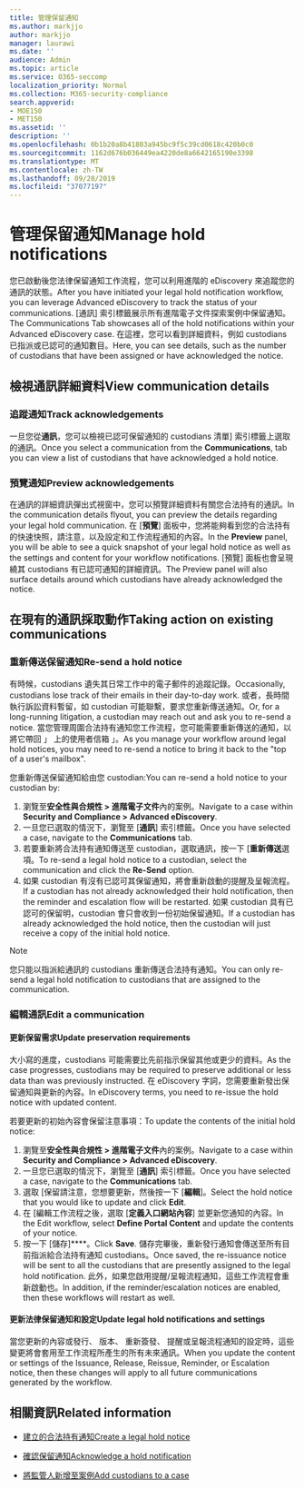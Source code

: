 ```yaml
---
title: 管理保留通知
ms.author: markjjo
author: markjjo
manager: laurawi
ms.date: ''
audience: Admin
ms.topic: article
ms.service: O365-seccomp
localization_priority: Normal
ms.collection: M365-security-compliance
search.appverid:
- MOE150
- MET150
ms.assetid: ''
description: ''
ms.openlocfilehash: 0b1b20a8b41803a945bc9f5c39cd0618c420b0c0
ms.sourcegitcommit: 1162d676b036449ea4220de8a6642165190e3398
ms.translationtype: MT
ms.contentlocale: zh-TW
ms.lasthandoff: 09/20/2019
ms.locfileid: "37077197"
---
```

# <a name="manage-hold-notifications"></a><span data-ttu-id="4687b-102">管理保留通知</span><span class="sxs-lookup"><span data-stu-id="4687b-102">Manage hold notifications</span></span>

<span data-ttu-id="4687b-103">您已啟動後您法律保留通知工作流程，您可以利用進階的 eDiscovery 來追蹤您的通訊的狀態。</span><span class="sxs-lookup"><span data-stu-id="4687b-103">After you have initiated your legal hold notification workflow, you can leverage  Advanced eDiscovery to track the status of your communications.</span></span> <span data-ttu-id="4687b-104">[通訊] 索引標籤展示所有進階電子文件探索案例中保留通知。</span><span class="sxs-lookup"><span data-stu-id="4687b-104">The Communications Tab showcases all of the hold notifications within your Advanced eDiscovery case.</span></span> <span data-ttu-id="4687b-105">在這裡，您可以看到詳細資料，例如 custodians 已指派或已認可的通知數目。</span><span class="sxs-lookup"><span data-stu-id="4687b-105">Here, you can see details, such as the number of custodians that have been assigned or have acknowledged the notice.</span></span>

## <a name="view-communication-details"></a><span data-ttu-id="4687b-106">檢視通訊詳細資料</span><span class="sxs-lookup"><span data-stu-id="4687b-106">View communication details</span></span>

### <a name="track-acknowledgements"></a><span data-ttu-id="4687b-107">追蹤通知</span><span class="sxs-lookup"><span data-stu-id="4687b-107">Track acknowledgements</span></span>

<span data-ttu-id="4687b-108">一旦您從**通訊**，您可以檢視已認可保留通知的 custodians 清單] 索引標籤上選取的通訊。</span><span class="sxs-lookup"><span data-stu-id="4687b-108">Once you select a communication from the **Communications**, tab you can view a list of custodians that have acknowledged a hold notice.</span></span> 

### <a name="preview-acknowledgements"></a><span data-ttu-id="4687b-109">預覽通知</span><span class="sxs-lookup"><span data-stu-id="4687b-109">Preview acknowledgements</span></span>

<span data-ttu-id="4687b-110">在通訊的詳細資訊彈出式視窗中，您可以預覽詳細資料有關您合法持有的通訊。</span><span class="sxs-lookup"><span data-stu-id="4687b-110">In the communication details flyout, you can preview the details regarding your legal hold communication.</span></span> <span data-ttu-id="4687b-111">在 [**預覽**] 面板中，您將能夠看到您的合法持有的快速快照，請注意，以及設定和工作流程通知的內容。</span><span class="sxs-lookup"><span data-stu-id="4687b-111">In the **Preview** panel, you will be able to see a quick snapshot of your legal hold notice as well as the settings and content for your workflow notifications.</span></span> <span data-ttu-id="4687b-112">[預覽] 面板也會呈現繞其 custodians 有已認可通知的詳細資訊。</span><span class="sxs-lookup"><span data-stu-id="4687b-112">The Preview panel will also surface details around which custodians have already acknowledged the notice.</span></span>

## <a name="taking-action-on-existing-communications"></a><span data-ttu-id="4687b-113">在現有的通訊採取動作</span><span class="sxs-lookup"><span data-stu-id="4687b-113">Taking action on existing communications</span></span>

### <a name="re-send-a-hold-notice"></a><span data-ttu-id="4687b-114">重新傳送保留通知</span><span class="sxs-lookup"><span data-stu-id="4687b-114">Re-send a hold notice</span></span>

<span data-ttu-id="4687b-115">有時候，custodians 遺失其日常工作中的電子郵件的追蹤記錄。</span><span class="sxs-lookup"><span data-stu-id="4687b-115">Occasionally, custodians lose track of their emails in their day-to-day work.</span></span> <span data-ttu-id="4687b-116">或者，長時間執行訴訟資料暫留，如 custodian 可能聯繫，要求您重新傳送通知。</span><span class="sxs-lookup"><span data-stu-id="4687b-116">Or, for a long-running litigation, a custodian may reach out and ask you to re-send a notice.</span></span> <span data-ttu-id="4687b-117">當您管理周圍合法持有通知您工作流程，您可能需要重新傳送的通知，以將它帶回 」 上的使用者信箱 」。</span><span class="sxs-lookup"><span data-stu-id="4687b-117">As you manage your workflow around legal hold notices, you may need to re-send a notice to bring it back to the "top of a user's mailbox".</span></span>

<span data-ttu-id="4687b-118">您重新傳送保留通知給由您 custodian:</span><span class="sxs-lookup"><span data-stu-id="4687b-118">You can re-send a hold notice to your custodian by:</span></span>
1. <span data-ttu-id="4687b-119">瀏覽至**安全性與合規性 > 進階電子文件**內的案例。</span><span class="sxs-lookup"><span data-stu-id="4687b-119">Navigate to a case within **Security and Compliance > Advanced eDiscovery**.</span></span>
2. <span data-ttu-id="4687b-120">一旦您已選取的情況下，瀏覽至 [**通訊**] 索引標籤。</span><span class="sxs-lookup"><span data-stu-id="4687b-120">Once you have selected a case, navigate to the **Communications** tab.</span></span>
3. <span data-ttu-id="4687b-121">若要重新將合法持有通知傳送至 custodian，選取通訊，按一下 [**重新傳送**選項。</span><span class="sxs-lookup"><span data-stu-id="4687b-121">To re-send a legal hold notice to a custodian, select the communication and click the **Re-Send** option.</span></span>
4. <span data-ttu-id="4687b-122">如果 custodian 有沒有已認可其保留通知，將會重新啟動的提醒及呈報流程。</span><span class="sxs-lookup"><span data-stu-id="4687b-122">If a custodian has not already acknowledged their hold notification, then the reminder and escalation flow will be restarted.</span></span> <span data-ttu-id="4687b-123">如果 custodian 具有已認可的保留明，custodian 會只會收到一份初始保留通知。</span><span class="sxs-lookup"><span data-stu-id="4687b-123">If a custodian has already acknowledged the hold notice, then the custodian will just receive a copy of the initial hold notice.</span></span>

> [!NOTE]
> <span data-ttu-id="4687b-124">您只能以指派給通訊的 custodians 重新傳送合法持有通知。</span><span class="sxs-lookup"><span data-stu-id="4687b-124">You can only re-send a legal hold notification to custodians that are assigned to the communication.</span></span> 

### <a name="edit-a-communication"></a><span data-ttu-id="4687b-125">編輯通訊</span><span class="sxs-lookup"><span data-stu-id="4687b-125">Edit a communication</span></span>

#### <a name="update-preservation-requirements"></a><span data-ttu-id="4687b-126">更新保留需求</span><span class="sxs-lookup"><span data-stu-id="4687b-126">Update preservation requirements</span></span>
  
<span data-ttu-id="4687b-127">大小寫的進度，custodians 可能需要比先前指示保留其他或更少的資料。</span><span class="sxs-lookup"><span data-stu-id="4687b-127">As the case progresses, custodians may be required to preserve additional or less data than was previously instructed.</span></span> <span data-ttu-id="4687b-128">在 eDiscovery 字詞，您需要重新發出保留通知與更新的內容。</span><span class="sxs-lookup"><span data-stu-id="4687b-128">In eDiscovery terms, you need to re-issue the hold notice with updated content.</span></span>

<span data-ttu-id="4687b-129">若要更新的初始內容會保留注意事項：</span><span class="sxs-lookup"><span data-stu-id="4687b-129">To update the contents of the initial hold notice:</span></span>

1. <span data-ttu-id="4687b-130">瀏覽至**安全性與合規性 > 進階電子文件**內的案例。</span><span class="sxs-lookup"><span data-stu-id="4687b-130">Navigate to a case within **Security and Compliance > Advanced eDiscovery**.</span></span>
2. <span data-ttu-id="4687b-131">一旦您已選取的情況下，瀏覽至 [**通訊**] 索引標籤。</span><span class="sxs-lookup"><span data-stu-id="4687b-131">Once you have selected a case, navigate to the **Communications** tab.</span></span>
3. <span data-ttu-id="4687b-132">選取 [保留請注意，您想要更新，然後按一下 [**編輯**]。</span><span class="sxs-lookup"><span data-stu-id="4687b-132">Select the hold notice that you would like to update and click **Edit**.</span></span>
4. <span data-ttu-id="4687b-133">在 [編輯工作流程之後，選取 [**定義入口網站內容**] 並更新您通知的內容。</span><span class="sxs-lookup"><span data-stu-id="4687b-133">In the Edit workflow, select **Define Portal Content** and update the contents of your notice.</span></span> 
5. <span data-ttu-id="4687b-134">按一下 [儲存]\*\*\*\*。</span><span class="sxs-lookup"><span data-stu-id="4687b-134">Click **Save**.</span></span> <span data-ttu-id="4687b-135">儲存完畢後，重新發行通知會傳送至所有目前指派給合法持有通知 custodians。</span><span class="sxs-lookup"><span data-stu-id="4687b-135">Once saved, the re-issuance notice will be sent to all the custodians that are presently assigned to the legal hold notification.</span></span> <span data-ttu-id="4687b-136">此外，如果您啟用提醒/呈報流程通知，這些工作流程會重新啟動也。</span><span class="sxs-lookup"><span data-stu-id="4687b-136">In addition, if the reminder/escalation notices are enabled, then these workflows will restart as well.</span></span> 


#### <a name="update-legal-hold-notifications-and-settings"></a><span data-ttu-id="4687b-137">更新法律保留通知和設定</span><span class="sxs-lookup"><span data-stu-id="4687b-137">Update legal hold notifications and settings</span></span>

<span data-ttu-id="4687b-138">當您更新的內容或發行、 版本、 重新簽發、 提醒或呈報流程通知的設定時，這些變更將會套用至工作流程所產生的所有未來通訊。</span><span class="sxs-lookup"><span data-stu-id="4687b-138">When you update the content or settings of the Issuance, Release, Reissue, Reminder, or Escalation notice, then these changes will apply to all future communications generated by the workflow.</span></span>

## <a name="related-information"></a><span data-ttu-id="4687b-139">相關資訊</span><span class="sxs-lookup"><span data-stu-id="4687b-139">Related information</span></span> 

- [<span data-ttu-id="4687b-140">建立的合法持有通知</span><span class="sxs-lookup"><span data-stu-id="4687b-140">Create a legal hold notice</span></span>](create-hold-notification.md)
    
- [<span data-ttu-id="4687b-141">確認保留通知</span><span class="sxs-lookup"><span data-stu-id="4687b-141">Acknowledge a hold notification</span></span>](acknowledge-hold-notification.md)
    
- [<span data-ttu-id="4687b-142">將監管人新增至案例</span><span class="sxs-lookup"><span data-stu-id="4687b-142">Add custodians to a case</span></span>](add-custodians-to-case.md)